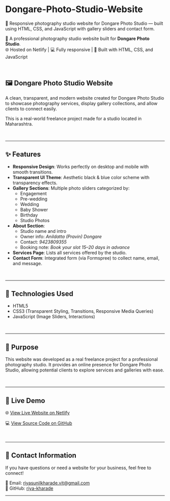 # Dongare-Photo-Studio-Website
📸 Responsive photography studio website for Dongare Photo Studio — built using HTML, CSS, and JavaScript with gallery sliders and contact form.

🎥  A professional photography studio website built for **Dongare Photo Studio**.<br>
🌐 Hosted on Netlify | 💻 Fully responsive | 🎯 Built with HTML, CSS, and JavaScript

<br>

## 🖼️  Dongare Photo Studio Website

A clean, transparent, and modern website created for Dongare Photo Studio to showcase photography services, display gallery collections, and allow clients to connect easily.

This is a real-world freelance project made for a studio located in Maharashtra.

<br>

---

## ✨ Features

- **Responsive Design**: Works perfectly on desktop and mobile with smooth transitions.
- **Transparent UI Theme**: Aesthetic black & blue color scheme with transparency effects.
- **Gallery Sections**: Multiple photo sliders categorized by:
  - Engagement
  - Pre-wedding
  - Wedding
  - Baby Shower
  - Birthday
  - Studio Photos
- **About Section**:
  - Studio name and intro
  - Owner info: *Anildatta (Pravin) Dongare*
  - Contact: *9423809355*
  - Booking note: *Book your slot 15–20 days in advance*
- **Services Page**: Lists all services offered by the studio.
- **Contact Form**: Integrated form (via Formspree) to collect name, email, and message.

<br>

---

## 🔧 Technologies Used

- HTML5  
- CSS3 (Transparent Styling, Transitions, Responsive Media Queries)  
- JavaScript (Image Sliders, Interactions)

<br>

---

## 🎯 Purpose

This website was developed as a real freelance project for a professional photography studio. It provides an online presence for Dongare Photo Studio, allowing potential clients to explore services and galleries with ease.

<br>

---

## 🔗 Live Demo

🌐 [View Live Website on Netlify](https://dongare-photo-studio.netlify.app/)

💻 [View Source Code on GitHub](https://github.com/Riya-Kharade/Dongare-Photo-Studio-Website)

<br>

---

## 📩 Contact Information

If you have questions or need a website for your business, feel free to connect!

📧 Email: riyasunilkharade.vit@gmail.com  
🔗 GitHub: [riya-kharade](https://github.com/riya-kharade)

---

